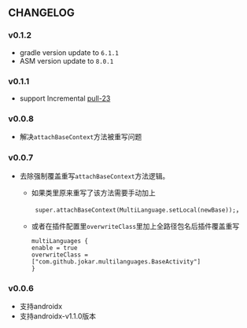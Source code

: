 ## CHANGELOG

### v0.1.2
- gradle version update to ```6.1.1```
- ASM version update to ```8.0.1```

### v0.1.1
- support Incremental [pull-23](https://github.com/MichaelJokAr/MultiLanguages/pull/23)
### v0.0.8
- 解决```attachBaseContext```方法被重写问题

### v0.0.7
- 去除强制覆盖重写```attachBaseContext```方法逻辑。

    - 如果类里原来重写了该方法需要手动加上

        ``` super.attachBaseContext(MultiLanguage.setLocal(newBase));```，

    - 或者在插件配置里```overwriteClass```里加上全路径包名后插件覆盖重写 

        ```
        multiLanguages {
        enable = true
        overwriteClass = ["com.github.jokar.multilanguages.BaseActivity"]
        }
        ```

### v0.0.6
- 支持androidx
- 支持androidx-v1.1.0版本

